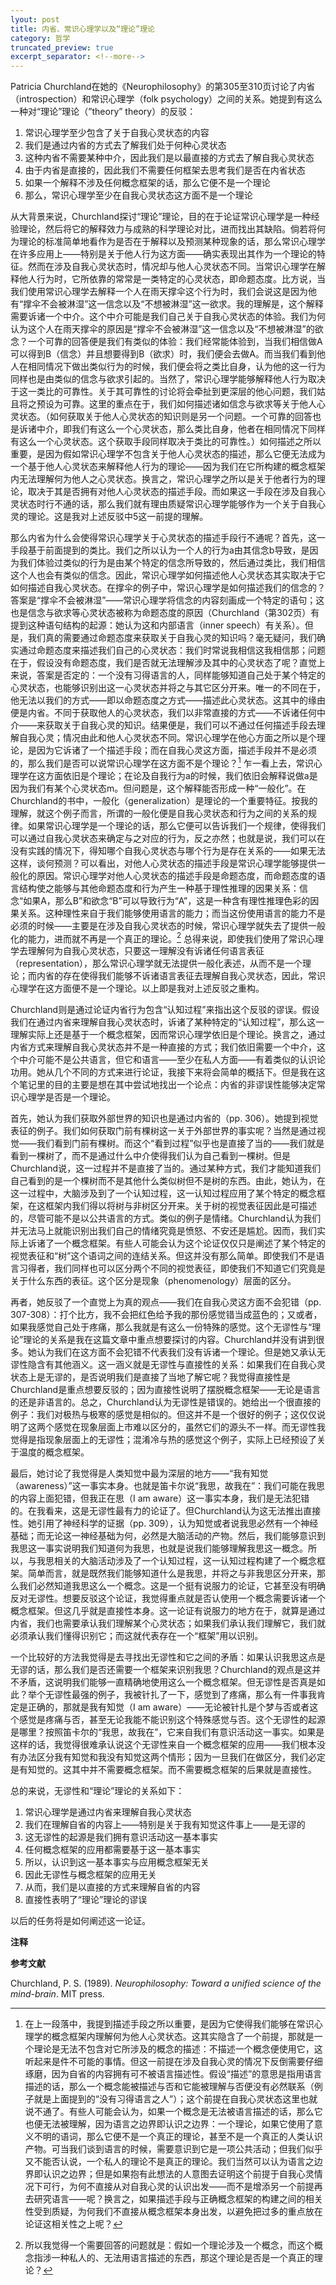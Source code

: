 ```yaml
---
lyout: post
title: 内省、常识心理学以及“理论”理论
category: 哲学
truncated_preview: true
excerpt_separator: <!--more-->
---
```


Patricia Churchland在她的《Neurophilosophy》的第305至310页讨论了内省（introspection）和常识心理学（folk psychology）之间的关系。她提到有这么一种对“理论”理论（”theory” theory）的反驳：

1. 常识心理学至少包含了关于自我心灵状态的内容
2. 我们是通过内省的方式去了解我们处于何种心灵状态
3. 这种内省不需要某种中介，因此我们是以最直接的方式去了解自我心灵状态
4. 由于内省是直接的，因此我们不需要任何框架去思考我们是否在内省状态
5. 如果一个解释不涉及任何概念框架的话，那么它便不是一个理论
6. 那么，常识心理学至少在自我心灵状态这方面不是一个理论

<!--more-->

从大背景来说，Churchland探讨“理论”理论，目的在于论证常识心理学是一种经验理论，然后将它的解释效力与成熟的科学理论对比，进而找出其缺陷。倘若将何为理论的标准简单地看作为是否在于解释以及预测某种现象的话，那么常识心理学在许多应用上——特别是关于他人行为这方面——确实表现出其作为一个理论的特征。然而在涉及自我心灵状态时，情况却与他人心灵状态不同。当常识心理学在解释他人行为时，它所依靠的常常是一类特定的心灵状态，即命题态度。比方说，当我们使用常识心理学去解释一个人在雨天撑伞这个行为时，我们会说这是因为他有“撑伞不会被淋湿”这一信念以及“不想被淋湿”这一欲求。我的理解是，这个解释需要诉诸一个中介。这个中介可能是我们自己关于自我心灵状态的体验。我们为何认为这个人在雨天撑伞的原因是“撑伞不会被淋湿”这一信念以及“不想被淋湿”的欲念？一个可靠的回答便是我们有类似的体验：我们经常能体验到，当我们相信做A可以得到B（信念）并且想要得到B（欲求）时，我们便会去做A。而当我们看到他人在相同情况下做出类似行为的时候，我们便会将之类比自身，认为他的这一行为同样也是由类似的信念与欲求引起的。当然了，常识心理学能够解释他人行为取决于这一类比的可靠性。关于其可靠性的讨论将会牵扯到更深层的他心问题，我们姑且将之预设为可靠。这里的重点在于，我们如何描述诸如信念与欲求等关于他人心灵状态。（如何获取关于他人心灵状态的知识则是另一个问题。一个可靠的回答也是诉诸中介，即我们有这么一个心灵状态，那么类比自身，他者在相同情况下同样有这么一个心灵状态。这个获取手段同样取决于类比的可靠性。）如何描述之所以重要，是因为假如常识心理学不包含关于他人心灵状态的描述，那么它便无法成为一个基于他人心灵状态来解释他人行为的理论——因为我们在它所构建的概念框架内无法理解何为他人之心灵状态。换言之，常识心理学之所以是关于他者行为的理论，取决于其是否拥有对他人心灵状态的描述手段。而如果这一手段在涉及自我心灵状态时行不通的话，那么我们就有理由质疑常识心理学能够作为一个关于自我心灵的理论。这是我对上述反驳中5这一前提的理解。

那么内省为什么会使得常识心理学关于心灵状态的描述手段行不通呢？首先，这一手段基于前面提到的类比。我们之所以认为一个人的行为a由其信念b导致，是因为我们体验过类似的行为是由某个特定的信念所导致的，然后通过类比，我们相信这个人也会有类似的信念。因此，常识心理学如何描述他人心灵状态其实取决于它如何描述自我心灵状态。在撑伞的例子中，常识心理学是如何描述我们的信念的？答案是“撑伞不会被淋湿”——常识心理学将信念的内容刻画成一个特定的语句；这也是信念与欲求等心灵状态被称为命题态度的原因（Churchland（第302页）有提到这种语句结构的起源：她认为这和内部语言（inner speech）有关系）。但是，我们真的需要通过命题态度来获取关于自我心灵的知识吗？毫无疑问，我们确实通过命题态度来描述我们自己的心灵状态：我们时常说我相信这我相信那；问题在于，假设没有命题态度，我们是否就无法理解涉及其中的心灵状态了呢？直觉上来说，答案是否定的：一个没有习得语言的人，同样能够知道自己处于某个特定的心灵状态，也能够识别出这一心灵状态并将之与其它区分开来。唯一的不同在于，他无法以我们的方式——即以命题态度之方式——描述此心灵状态。这其中的缘由便是内省。不同于获取他人的心灵状态，我们以非常直接的方式——不诉诸任何中介——来获取关于自我心灵的知识。结果便是，我们可以不通过任何描述手段去理解自我心灵；情况由此和他人心灵状态不同。常识心理学在他心方面之所以是个理论，是因为它诉诸了一个描述手段；而在自我心灵这方面，描述手段并不是必须的，那么我们是否可以说常识心理学在这方面不是个理论？[^fn-1] 乍一看上去，常识心理学在这方面依旧是个理论；在论及自我行为a的时候，我们依旧会解释说做a是因为我们有某个心灵状态m。但问题是，这个解释能否形成一种“一般化”。在Churchland的书中，一般化（generalization）是理论的一个重要特征。按我的理解，就这个例子而言，所谓的一般化便是自我心灵状态和行为之间的关系的规律。如果常识心理学是一个理论的话，那么它便可以告诉我们一个规律，使得我们可以通过自我心灵状态来确定与之对应的行为，反之亦然；也就是说，我们可以在没有实践的情况下，得知哪个自我心灵状态与哪个行为是存在关系的——如果无法这样，谈何预测？可以看出，对他人心灵状态的描述手段是常识心理学能够提供一般化的原因。常识心理学对他人心灵状态的描述手段是命题态度，而命题态度的语言结构使之能够与其他命题态度和行为产生一种基于理性推理的因果关系：信念“如果A，那么B”和欲念“B”可以导致行为“A”，这是一种含有理性推理色彩的因果关系。这种理性来自于我们能够使用语言的能力；而当这份使用语言的能力不是必须的时候——主要是在涉及自我心灵状态的时候，常识心理学就失去了提供一般化的能力，进而就不再是一个真正的理论。[^fn-2] 总得来说，即使我们使用了常识心理学去理解何为自我心灵状态，只要这一理解没有诉诸任何语言表征（representation），那么常识心理学就无法提供一般化表述，从而不是一个理论；而内省的存在使得我们能够不诉诸语言表征去理解自我心灵状态，因此，常识心理学在这方面便不是一个理论。以上即是我对上述反驳之重构。

Churchland则是通过论证内省行为包含“认知过程”来指出这个反驳的谬误。假设我们在通过内省来理解自我心灵状态时，诉诸了某种特定的“认知过程”，那么这一理解实际上还是基于一个概念框架，因而常识心理学依旧是个理论。换言之，通过内省方式来理解自我心灵状态并不是一种直接的方式；我们依旧需要一个中介，这个中介可能不是公共语言，但它和语言——至少在私人方面——有着类似的认识论功用。她从几个不同的方式来进行论证，我接下来将会简单的概括下。但是我在这个笔记里的目的主要是想在其中尝试地找出一个论点：内省的非谬误性能够决定常识心理学是否是一个理论。

首先，她认为我们获取外部世界的知识也是通过内省的（pp. 306）。她提到视觉表征的例子。我们如何获取门前有棵树这一关于外部世界的事实呢？当然是通过视觉——我们看到门前有棵树。而这个“看到过程”似乎也是直接了当的——我们就是看到一棵树了，而不是通过什么中介使得我们认为自己看到一棵树。但是Churchland说，这一过程并不是直接了当的。通过某种方式，我们才能知道我们自己看到的是一个棵树而不是其他什么类似树但不是树的东西。由此，她认为，在这一过程中，大脑涉及到了一个认知过程，这一认知过程应用了某个特定的概念框架，在这框架内我们得以将树与非树区分开来。关于树的视觉表征因此是可描述的，尽管可能不是以公共语言的方式。类似的例子是情绪。Churchland认为我们并无法马上就能识别出我们自己的情绪究竟是愤怒、不安还是尴尬。因而，我们实际上诉诸了一个概念框架。有些人可能会认为这个论证仅仅只是阐述了某个特定的视觉表征和“树”这个语词之间的连结关系。但这并没有那么简单。即使我们不是语言习得者，我们同样也可以区分两个不同的视觉表征，即使我们不知道它们究竟是关于什么东西的表征。这个区分是现象（phenomenology）层面的区分。

再者，她反驳了一个直觉上为真的观点——我们在自我心灵这方面不会犯错（pp. 307-308）：打个比方，我不会把红色给予我的那份感觉错当成蓝色的；又或者，如果我感觉自己处于疼痛，那么我就是有这么一份特殊的感觉。这个无谬性与“理论”理论的关系是我在这篇文章中重点想要探讨的内容。Churchland并没有讲到很多。她认为我们在这方面不会犯错不代表我们没有诉诸一个理论。但是她又承认无谬性隐含有其他涵义。这一涵义就是无谬性与直接性的关系：如果我们在自我心灵状态上是无谬的，是否说明我们是直接了当地了解它呢？我觉得直接性是Churchland是重点想要反驳的；因为直接性说明了摆脱概念框架——无论是语言的还是非语言的。总之，Churchland认为无谬性是错误的。她给出一个很直接的例子：我们对极热与极寒的感觉是相似的。但这并不是一个很好的例子；这仅仅说明了这两个感觉在现象层面上市难以区分的，虽然它们的源头不一样。而无谬性我觉得是指现象层面上的无谬性；混淆冷与热的感觉这个例子，实际上已经预设了关于温度的概念框架。

最后，她讨论了我觉得是人类知觉中最为深层的地方——“我有知觉（awareness）”这一事实本身。也就是笛卡尔说“我思，故我在”：我们可能在我思的内容上面犯错，但我正在思（I am aware）这一事实本身，我们是无法犯错的。在我看来，这是无谬性最有力的论证了。但Churchland认为这无法推出直接性。她引用了神经科学的证据（pp. 309），认为知觉或者说我思必然有一个神经基础；而无论这一神经基础为何，必然是大脑活动的产物。然后，我们能够意识到我思这一事实说明我们知道何为我思，也就是说我们能够理解我思这一概念。所以，与我思相关的大脑活动涉及了一个认知过程，这一认知过程构建了一个概念框架。简单而言，就是既然我们能够知道什么是我思，并将之与非我思区分开来，那么我们必然知道我思这么一个概念。这是一个挺有说服力的论证，它甚至没有明确反对无谬性。想要反驳这个论证，我觉得重点就是否认使用一个概念需要诉诸一个概念框架。但这几乎就是直接性本身。这一论证有说服力的地方在于，就算是通过内省，我们也需要承认我们理解某个心灵状态；如果我们承认我们理解它，我们就必须承认我们懂得识别它；而这就代表存在一个“框架”用以识别。

一个比较好的方法我觉得是去寻找出无谬性和它之间的矛盾：如果认识我思这点是无谬的话，那么我们是否还需要一个框架来识别我思？Churchland的观点是这并不矛盾，这说明我们能够一直精确地使用这么一个概念框架。但无谬性是否真是如此？举个无谬性最强的例子，我被针扎了一下，感觉到了疼痛，那么有一件事我肯定是正确的，那就是我有知觉（I am aware）——无论被针扎是个梦与否或者这个感觉是疼痛与否，甚至无论我能不能识别这个特殊感觉与否。这个无谬性的起源是哪里？按照笛卡尔的“我思，故我在”，它来自我们有意识活动这一事实。如果是这样的话，我觉得很难承认说这个无谬性来自一个概念框架的应用——我们根本没有办法区分我有知觉和我没有知觉这两个情形；因为一旦我们在做区分，我们必定是有知觉的。这其中并不需要概念框架。而不需要概念框架的后果就是直接性。

总的来说，无谬性和“理论”理论的关系如下：

1. 常识心理学是通过内省来理解自我心灵状态
2. 我们在理解自省的内容上——特别是关于我有知觉这件事上——是无谬的
3. 这无谬性的起源是我们拥有意识活动这一基本事实
4. 任何概念框架的应用都需要基于这一基本事实
5. 所以，认识到这一基本事实与应用概念框架无关
6. 因此无谬性与概念框架的应用无关
7. 从而，我们是以直接的方式来理解自省的内容
8. 直接性表明了“理论”理论的谬误

以后的任务将是如何阐述这一论证。

**注释**

[^fn-1]: 在上一段落中，我提到描述手段之所以重要，是因为它使得我们能够在常识心理学的概念框架内理解何为他人心灵状态。这其实隐含了一个前提，那就是一个理论是无法不包含对它所涉及的概念的描述：不描述一个概念便使用它，这听起来是件不可能的事情。但这一前提在涉及自我心灵的情况下反倒需要仔细琢磨，因为自省的内容拥有可不被语言描述性。假设“描述”的意思是指用语言描述的话，那么一个概念能被描述与否和它能被理解与否便没有必然联系（例子就是上面提到的“没有习得语言之人”）；这个前提在自我心灵状态这里也就说不通了。有些人可能会认为，如果一个概念是无法被语言描述的话，那么它也便无法被理解，因为语言之边界即认识之边界：一个理论，如果它使用了意义不明的语词，那么它便不是一个真正的理论，甚至不是一个真正的人类认识产物。可当我们谈到语言的时候，需要意识到它是一项公共活动；但我们似乎又不能否认说，一个私人的理论不是真正的理论。我们当然可以认为语言之边界即认识之边界；但是如果抱有此想法的人意图去证明这个前提于自我心灵情况下可行，为何不直接从对自我心灵的认识出发——而不是增添另一个前提再去研究语言——呢？换言之，如果描述手段与正确概念框架的构建之间的相关性受到质疑，为何我们不直接从概念框架本身出发，以避免把过多的重点放在论证这相关性之上呢？

[^fn-2]: 所以我觉得一个需要回答的问题就是：假如一个理论涉及一个概念，而这个概念指涉一种私人的、无法用语言描述的东西，那这个理论是否是一个真正的理论？

**参考文献**

Churchland, P. S. (1989). *Neurophilosophy: Toward a unified science of the mind-brain*. MIT press.